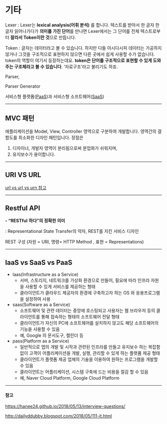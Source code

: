 # 기타

Lexer : Lexer는 **lexical analysis(어휘 분석)** 를 합니다.
텍스트를 받아서 한 글자 한 글자 읽어나가다가 **의미를 가진 단어**를 만나면 Lexer에서는 그 단어를 전체 텍스트로부터 **잘라서 Token이란 것**으로 만듭니다. 

Token : 글자는 데이터라고 볼 수 있습니다. 하지만 다들 아시다시피 데이터는 가공하지 않거나 그것을 구조적으로 표현하지 않으면 다른 곳에서 쉽게 사용할 수가 없습니다. token의 역할이 여기서 등장하는데요. **token은 단어를 구조적으로 표현할 수 있게 도와주는 구조체라고 볼 수 있습니다**. ‘자료구조’라고 불리기도 하죠.

Parser, 

Parser Generator

서비스형 플랫폼([PaaS](https://namu.wiki/w/PaaS))과 서비스형 소프트웨어([SaaS](https://namu.wiki/w/SaaS)) 

---

## MVC 패턴


애플리케이션을 Model, View, Controller 영역으로 구분하여 개발합니다. 영역간의 결합도를 최소화한 디자인 패턴입니다. 장점은

1. 디자이너, 개발자 영역이 분리됨으로써 분업화가 쉬워지며,
2. 유지보수가 용이합니다.

---

## URI VS URL



[url vs url vs urn 참고]([https://velog.io/@pa324/%EA%B0%9C%EB%B0%9C%EC%83%81%EC%8B%9D-URI-URL-%EC%B0%A8%EC%9D%B4-%EC%A0%95%EB%A6%AC](https://velog.io/@pa324/개발상식-URI-URL-차이-정리))



---

## Restful API

**- “RESTful** **하다”의 정확한 의미**

 : Representational State Transfer의 약자, REST를 지킨 서비스 디자인

 REST 구성 (자원 = URI, 명령= HTTP Method , 표현 = Representations)

---

## laaS vs SaaS vs PaaS

- laas(Infrastructure as a Service) 
  - 서버, 스토리지, 네트워크를 가상화 환경으로 만들어, 필요에 따라 인프라 자원을 사용할 수 있게 서비스를 제공하는 형태
  - 클라이언트가 클라우드 제공자의 환경에 구축하고자 하는 OS 와 응용프로그램을 설정하여 사용
- saas(Software as a Service)
  - 소프트웨어 및 관련 데이터는 중앙에 호스팅되고 사용자는 웹 브라우저 등의 클라이언트를 통해 접속하는 형태의 소프트웨어 전달 형태
  - 클라이언트가 자신의 PC에 소프트웨어를 설치하지 않고도 해당 소프트웨어의 기능을 사용할 수 있음
  - 예, Google 의 문서도구, 캘린더 등
- pass(Platform as a Service)
  - 일반적으로 앱의 개발 및 시작과 관련된 인프라를 만들고 유지보수 하는 복잡함 없이 고객이 어플리케이션을 개발, 실행, 관리할 수 있게 하는 플랫폼 제공 형태
  - 클라이언트가 플랫폼 제공 업체의 기술을 이용하여 원하는 프로그램을 개발할 수 있음
  - 클라이언트는 어플리케이션, 시스템 구축에 드는 비용을 절감 할 수 있음
  - 예, Naver Cloud Platform, Google Cloud Platform

---

#### 참고

https://hanee24.github.io/2018/05/13/interview-questions/

http://dailyddubby.blogspot.com/2018/05/111-it.html
